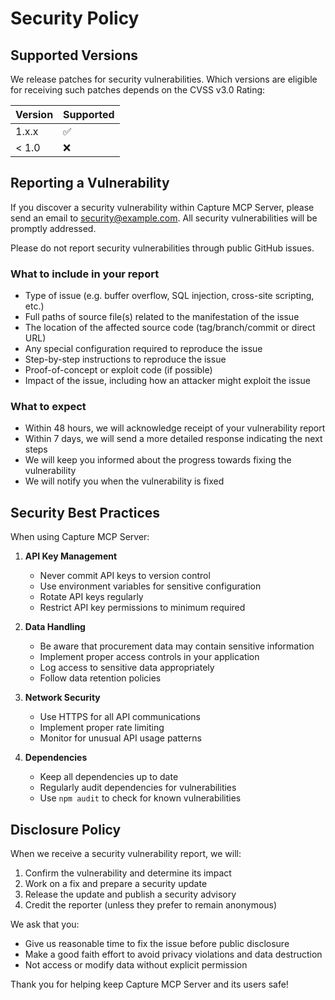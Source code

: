 # Security Policy

## Supported Versions

We release patches for security vulnerabilities. Which versions are eligible for receiving such patches depends on the CVSS v3.0 Rating:

| Version | Supported          |
| ------- | ------------------ |
| 1.x.x   | :white_check_mark: |
| < 1.0   | :x:                |

## Reporting a Vulnerability

If you discover a security vulnerability within Capture MCP Server, please send an email to security@example.com. All security vulnerabilities will be promptly addressed.

Please do not report security vulnerabilities through public GitHub issues.

### What to include in your report

- Type of issue (e.g. buffer overflow, SQL injection, cross-site scripting, etc.)
- Full paths of source file(s) related to the manifestation of the issue
- The location of the affected source code (tag/branch/commit or direct URL)
- Any special configuration required to reproduce the issue
- Step-by-step instructions to reproduce the issue
- Proof-of-concept or exploit code (if possible)
- Impact of the issue, including how an attacker might exploit the issue

### What to expect

- Within 48 hours, we will acknowledge receipt of your vulnerability report
- Within 7 days, we will send a more detailed response indicating the next steps
- We will keep you informed about the progress towards fixing the vulnerability
- We will notify you when the vulnerability is fixed

## Security Best Practices

When using Capture MCP Server:

1. **API Key Management**
   - Never commit API keys to version control
   - Use environment variables for sensitive configuration
   - Rotate API keys regularly
   - Restrict API key permissions to minimum required

2. **Data Handling**
   - Be aware that procurement data may contain sensitive information
   - Implement proper access controls in your application
   - Log access to sensitive data appropriately
   - Follow data retention policies

3. **Network Security**
   - Use HTTPS for all API communications
   - Implement proper rate limiting
   - Monitor for unusual API usage patterns

4. **Dependencies**
   - Keep all dependencies up to date
   - Regularly audit dependencies for vulnerabilities
   - Use `npm audit` to check for known vulnerabilities

## Disclosure Policy

When we receive a security vulnerability report, we will:

1. Confirm the vulnerability and determine its impact
2. Work on a fix and prepare a security update
3. Release the update and publish a security advisory
4. Credit the reporter (unless they prefer to remain anonymous)

We ask that you:

- Give us reasonable time to fix the issue before public disclosure
- Make a good faith effort to avoid privacy violations and data destruction
- Not access or modify data without explicit permission

Thank you for helping keep Capture MCP Server and its users safe!